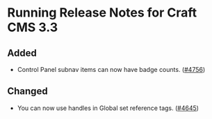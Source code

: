 # Running Release Notes for Craft CMS 3.3

## Added
- Control Panel subnav items can now have badge counts. ([#4756](https://github.com/craftcms/cms/issues/4756))

## Changed
- You can now use handles in Global set reference tags. ([#4645](https://github.com/craftcms/cms/issues/4645))
